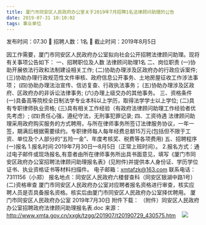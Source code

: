 ```yaml
---
title: 厦门市同安区人民政府办公室关于2019年7月招聘1名法律顾问助理的公告
date: 2019-07-31 10:10:02
tags: 事业单位
---
```

发布时间：07.30   🌟   招聘人数：1名   🌈   截止时间：2019年8月5日
<!-- more -->
因工作需要，厦门市同安区人民政府办公室拟向社会公开招聘法律顾问助理。现将有关事项公告如下：
一、招聘职位及人数
法律顾问助理1名
二、岗位职责
(一)协助开展依法行政和法制建设相关工作;
(二)协助办理涉及区政府办的行政应诉案件;
(三)协助办理行政规范性文件审核、政府信息公开事务、土地房屋征收工作涉法事项；
(四)协助办理法治宣传、信访复查、行政执法事务；
(五)协助办理涉及区政府、区政府办的非诉讼法律事务;
(六)办理上级交办的其他事务。
三、资格条件
(一)具备高等院校全日制法学专业本科以上学历，取得法学学士以上学位;
(二)具有专职律师执业资格;
(三)具有相关工作经验（有政府法律顾问助理工作经验者优先考虑）;
(四)责任心强，遵纪守法，无刑事犯罪记录;
四、工资待遇
法律顾问助理采用政府购买服务的方式聘用，与所在律师事务所签订法律服务协议，一年一签，期满后根据需要续约。专职律师每人每年经费总额15万元(包括但不限于工资、单位及个人部分的“五险一金”、年度考核奖、税费等各项费用)
五、招聘程序
(一)报名
1.报名时间:2019年7月30日—8月5日（正常上班时间）。
2.报名方式：通过电子邮件或现场报名,有意者由所在律师事务所出具书面意见，填写《厦门市同安区政府办公室招聘法律顾问助理报名表》(见附件)并提供本人身份证、学历学位证书、执业资格证书等材料扫描件。
电子邮箱：xmtafzk@163.com
联系电话：7311156（小郑）
报名地点：同安区人民政府六楼督查科（同安区银湖中路1号）
(二)资格审查
厦门市同安区人民政府办公室对应聘者报名资格进行审查，核实应聘人员是否具备报名资格。核实后由厦门市同安区人民政府办公室择优聘用。
厦门市同安区人民政府办公室
2019年7月30日
附件下载：
（附件）同安区人民政府办公室招聘政府法律顾问助理报名表.doc
来源：
http://www.xmta.gov.cn/xxgk/tzgg/201907/t20190729_430575.htm
 
 ![](https://cdn.weiweiblog.cn/20181015134814.png)